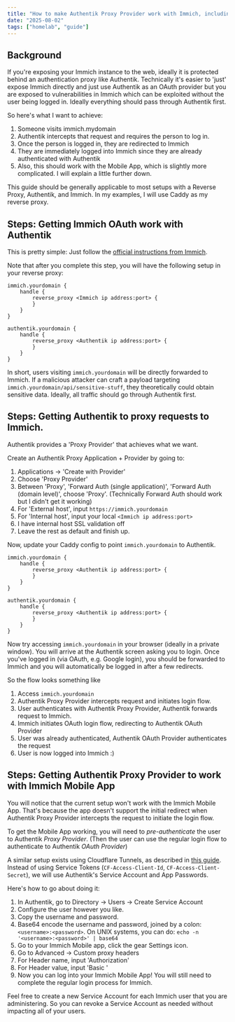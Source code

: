 ```yaml
---
title: "How to make Authentik Proxy Provider work with Immich, including the Immich Mobile App"
date: "2025-08-02"
tags: ["homelab", "guide"]
---
```


## Background
If you're exposing your Immich instance to the web, ideally it is protected behind an authentication proxy like Authentik. Technically it's easier to 'just' expose Immich directly and just use Authentik as an OAuth provider but you are exposed to vulnerabilities in Immich which can be exploited without the user being logged in. Ideally everything should pass through Authentik first.

So here's what I want to achieve:
1. Someone visits immich.mydomain
1. Authentik intercepts that request and requires the person to log in.
1. Once the person is logged in, they are redirected to Immich
1. They are immediately logged into Immich since they are already authenticated with Authentik
1. Also, this should work with the Mobile App, which is slightly more complicated. I will explain a little further down.

This guide should be generally applicable to most setups with a Reverse Proxy, Authentik, and Immich. In my examples, I will use Caddy as my reverse proxy.

## Steps: Getting Immich OAuth work with Authentik
This is pretty simple: Just follow the [official instructions from Immich](https://immich.app/docs/administration/oauth/).

Note that after you complete this step, you will have the following setup in your reverse proxy:

```
immich.yourdomain {
	handle {
		reverse_proxy <Immich ip address:port> {
		}
	}
}

authentik.yourdomain {
	handle {
		reverse_proxy <Authentik ip address:port> {
		}
	}
}
```

In short, users visiting `immich.yourdomain` will be directly forwarded to Immich. If a malicious attacker can craft a payload targeting `immich.yourdomain/api/sensitive-stuff`, they theoretically could obtain sensitive data. Ideally, all traffic should go through Authentik first.

## Steps: Getting Authentik to proxy requests to Immich.
Authentik provides a 'Proxy Provider' that achieves what we want.

Create an Authentik Proxy Application + Provider by going to:

1. Applications -> 'Create with Provider'
1. Choose 'Proxy Provider'
1. Between 'Proxy', 'Forward Auth (single application)', 'Forward Auth (domain level)', choose 'Proxy'. (Technically Forward Auth should work but I didn't get it working)
1. For 'External host', input `https://immich.yourdomain`
1. For 'Internal host', input your local `<Immich ip address:port>`
1. I have internal host SSL validation off
1. Leave the rest as default and finish up.

Now, update your Caddy config to point `immich.yourdomain` to Authentik. 

```
immich.yourdomain {
	handle {
		reverse_proxy <Authentik ip address:port> {
		}
	}
}

authentik.yourdomain {
	handle {
		reverse_proxy <Authentik ip address:port> {
		}
	}
}
```

Now try accessing `immich.yourdomain` in your browser (ideally in a private window). You will arrive at the Authentik screen asking you to login. Once you've logged in (via OAuth, e.g. Google login), you should be forwarded to Immich and you will automatically be logged in after a few redirects.

So the flow looks something like

1. Access `immich.yourdomain`
1. Authentik Proxy Provider intercepts request and initiates login flow.
1. User authenticates with Authentik Proxy Provider, Authentik forwards request to Immich.
1. Immich initiates OAuth login flow, redirecting to Authentik OAuth Provider
1. User was already authenticated, Authentik OAuth Provider authenticates the request
1. User is now logged into Immich :)

## Steps: Getting Authentik Proxy Provider to work with Immich Mobile App
You will notice that the current setup won't work with the Immich Mobile App. That's because the app doesn't support the initial redirect when Authentik Proxy Provider intercepts the request to initiate the login flow.

To get the Mobile App working, you will need to _pre-authenticate_ the user to Authentik _Proxy Provider_. (Then the user can use the regular login flow to authenticate to Authentik _OAuth Provider_)

A similar setup exists using Cloudflare Tunnels, as described in [this guide](https://www.youtube.com/watch?v=J4vVYFVWu5Q). Instead of using Service Tokens (`CF-Access-Client-Id`, `CF-Access-Client-Secret`), we will use Authentik's Service Account and App Passwords.

Here's how to go about doing it:

1. In Authentik, go to Directory -> Users -> Create Service Account
1. Configure the user however you like.
1. Copy the username and password.
1. Base64 encode the username and password, joined by a colon: `<username>:<password>`. On UNIX systems, you can do: `echo -n '<username>:<password>' | base64`
1. Go to your Immich Mobile app, click the gear Settings icon.
1. Go to Advanced -> Custom proxy headers
1. For Header name, input 'Authorization'
1. For Header value, input 'Basic <base64 encoded username and password>'
1. Now you can log into your Immich Mobile App! You will still need to complete the regular login process for Immich.

Feel free to create a new Service Account for each Immich user that you are administering. So you can revoke a Service Account as needed without impacting all of your users.
